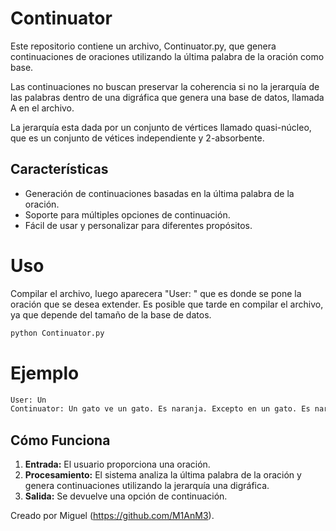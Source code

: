# Continuator
Este repositorio contiene un archivo, Continuator.py, que genera continuaciones de oraciones utilizando la última palabra de la oración como base.

Las continuaciones no buscan preservar la coherencia si no la jerarquía de las palabras dentro de una digráfica que genera una base de datos, llamada A en el archivo.

La jerarquía esta dada por un conjunto de vértices llamado quasi-núcleo, que es un conjunto de vétices independiente y 2-absorbente.

## Características

- Generación de continuaciones basadas en la última palabra de la oración.
- Soporte para múltiples opciones de continuación. 
- Fácil de usar y personalizar para diferentes propósitos.

# Uso
Compilar el archivo, luego aparecera "User: " que es donde se pone la oración que se desea extender. Es posible que tarde en compilar el archivo, ya que depende del tamaño de la base de datos.

```bash
python Continuator.py
```

# Ejemplo
```python
User: Un
Continuator: Un gato ve un gato. Es naranja. Excepto en un gato. Es naranja. Excepto en un gato. Es naranja. Excepto en un gato. Es naranja. Excepto en un gato. Es naranja. Excepto en un gato. Es naranja. Excepto en un gato. Es naranja. Excepto en un gato. Es naranja. Excepto en
```

## Cómo Funciona

1. **Entrada:** El usuario proporciona una oración.
2. **Procesamiento:** El sistema analiza la última palabra de la oración y genera continuaciones utilizando la jerarquía una digráfica.
3. **Salida:** Se devuelve una opción de continuación.

Creado por Miguel (https://github.com/M1AnM3).
